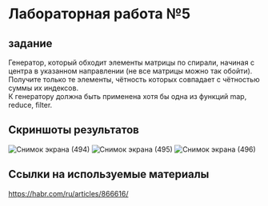  # Лабораторная работа №5
 ## задание
 Генератор, который обходит элементы матрицы по спирали, начиная с центра в указанном направлении (не все матрицы можно так обойти). Получите только те элементы, чётность которых совпадает с чётностью суммы их индексов.  
 К генератору должна быть применена хотя бы одна из функций map, reduce, filter.
## Скриншоты результатов
![Снимок экрана (494)](https://github.com/user-attachments/assets/a9735a42-2da6-4002-a696-8dad141d5670)
![Снимок экрана (495)](https://github.com/user-attachments/assets/eb0edf57-0d58-417d-92a2-1b601c6e914a)
![Снимок экрана (496)](https://github.com/user-attachments/assets/4d1890eb-caa3-4c72-8faa-5a55b7d21aed)
## Ссылки на используемые материалы
https://habr.com/ru/articles/866616/  
